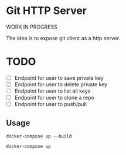 # Git HTTP Server

WORK IN PROGRESS

The idea is to expose git client as a http server.

# TODO
- [ ] Endpoint for user to save private key
- [ ] Endpoint for user to delete private key
- [ ] Endpoint for user to list all keys
- [ ] Endpoint for user to clone a repo
- [ ] Endpoint for user to push/pull

## Usage

`docker-compose up --build`

`docker-compose up`
